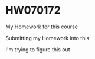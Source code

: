# HW070172
My Homework for this course

Submitting my Homework into this

I'm trying to figure this out
